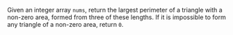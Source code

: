 Given an integer array `nums`, return the largest perimeter of a triangle with a non-zero area, formed from three of these lengths. If it is impossible to form any triangle of a non-zero area, return `0`.